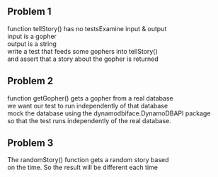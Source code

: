 
Problem 1  
-----------  
function tellStory() has no testsExamine input & output  
input is a gopher  
output is a string  
write a test that feeds some gophers into tellStory()  
and assert that a story about the gopher is returned  
  
Problem 2  
-----------  
function getGopher() gets a gopher from a real database  
we want our test to run independently of that database  
mock the database using the dynamodbiface.DynamoDBAPI package  
so that the test runs independently of the real database.  
  
Problem 3  
-----------  
The randomStory() function gets a random story based  
on the time. So the result will be different each time  
